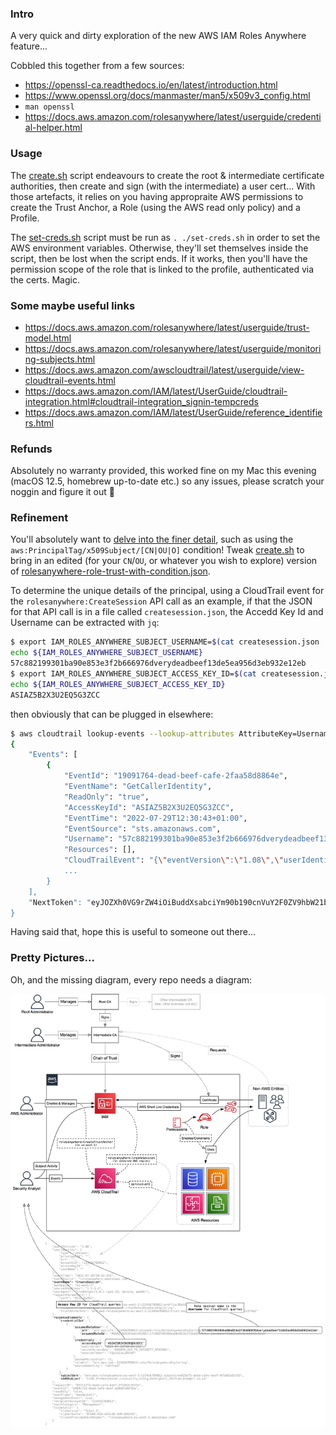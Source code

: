 ### Intro
A very quick and dirty exploration of the new AWS IAM Roles Anywhere feature...

Cobbled this together from a few sources:
* https://openssl-ca.readthedocs.io/en/latest/introduction.html
* https://www.openssl.org/docs/manmaster/man5/x509v3_config.html
* `man openssl`
* https://docs.aws.amazon.com/rolesanywhere/latest/userguide/credential-helper.html

### Usage
The [create.sh](./create.sh) script endeavours to create the root & intermediate certificate authorities, then create and sign (with the intermediate) a user cert... With those artefacts, it relies on you having appropraite AWS permissions to create the Trust Anchor, a Role (using the AWS read only policy) and a Profile.

The [set-creds.sh](./set-creds.sh) script must be run as `. ./set-creds.sh` in order to set the AWS environment variables. Otherwise, they'll set themselves inside the script, then be lost when the script ends. If it works, then you'll have the permission scope of the role that is linked to the profile, authenticated via the certs. Magic.

### Some maybe useful links
* https://docs.aws.amazon.com/rolesanywhere/latest/userguide/trust-model.html
* https://docs.aws.amazon.com/rolesanywhere/latest/userguide/monitoring-subjects.html
* https://docs.aws.amazon.com/awscloudtrail/latest/userguide/view-cloudtrail-events.html
* https://docs.aws.amazon.com/IAM/latest/UserGuide/cloudtrail-integration.html#cloudtrail-integration_signin-tempcreds
* https://docs.aws.amazon.com/IAM/latest/UserGuide/reference_identifiers.html

### Refunds
Absolutely no warranty provided, this worked fine on my Mac this evening (macOS 12.5, homebrew up-to-date etc.) so any issues, please scratch your noggin and figure it out 🖖

### Refinement
You'll absolutely want to [delve into the finer detail](https://docs.aws.amazon.com/rolesanywhere/latest/userguide/trust-model.html#trust-policy "AWS IAM Roles Anywhere Trust Model docs"), such as using the `aws:PrincipalTag/x509Subject/[CN|OU|O]` condition! Tweak [create.sh](./create.sh) to bring in an edited (for your `CN`/`OU`, or whatever you wish to explore) version of [rolesanywhere-role-trust-with-condition.json](./rolesanywhere-role-trust-with-condition.json).

To determine the unique details of the principal, using a CloudTrail event for the `rolesanywhere:CreateSession` API call as an example, if that the JSON for that API call is in a file called `createsession.json`, the Accedd Key Id and Username can be extracted with `jq`:

```sh
$ export IAM_ROLES_ANYWHERE_SUBJECT_USERNAME=$(cat createsession.json | jq -r '.responseElements.credentialSet[].assumedRoleUser.arn' | cut -d\/ -f3)
echo ${IAM_ROLES_ANYWHERE_SUBJECT_USERNAME}
57c882199301ba90e853e3f2b666976dverydeadbeef13de5ea956d3eb932e12eb
$ export IAM_ROLES_ANYWHERE_SUBJECT_ACCESS_KEY_ID=$(cat createsession.json | jq -r '.responseElements.credentialSet[].credentials.accessKeyId')
echo ${IAM_ROLES_ANYWHERE_SUBJECT_ACCESS_KEY_ID}
ASIAZ5B2X3U2EQ5G3ZCC
```

then obviously that can be plugged in elsewhere:
```sh
$ aws cloudtrail lookup-events --lookup-attributes AttributeKey=Username,AttributeValue=${IAM_ROLES_ANYWHERE_SUBJECT_USERNAME}
{
    "Events": [
        {
            "EventId": "19091764-dead-beef-cafe-2faa58d8864e",
            "EventName": "GetCallerIdentity",
            "ReadOnly": "true",
            "AccessKeyId": "ASIAZ5B2X3U2EQ5G3ZCC",
            "EventTime": "2022-07-29T12:30:43+01:00",
            "EventSource": "sts.amazonaws.com",
            "Username": "57c882199301ba90e853e3f2b666976dverydeadbeef13de5ea956d3eb932e12eb",
            "Resources": [],
            "CloudTrailEvent": "{\"eventVersion\":\"1.08\",\"userIdentity\":{
            ...
        }
    ],
    "NextToken": "eyJOZXh0VG9rZW4iOiBuddXsabciYm90b190cnVuY2F0ZV9hbW21bnQi0iAxfQ=="
}
```

Having said that, hope this is useful to someone out there...

### Pretty Pictures...
Oh, and the missing diagram, every repo needs a diagram:

![IAM Roles Anywhere](./IAMRolesAnywhere.png)